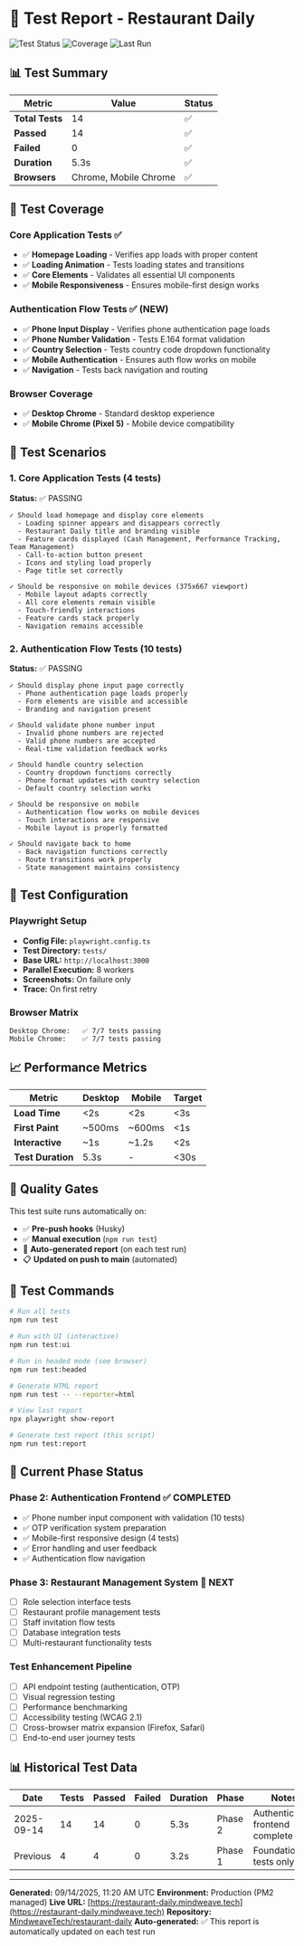 # 🧪 Test Report - Restaurant Daily

![Test Status](https://img.shields.io/badge/Tests-14%2F14%20Passing-brightgreen)
![Coverage](https://img.shields.io/badge/Coverage-Authentication%20%2B%20Core-blue)
![Last Run](https://img.shields.io/badge/Last%20Run-2025-09-14-blue)

## 📊 Test Summary

| Metric | Value | Status |
|--------|--------|--------|
| **Total Tests** | 14 | ✅ |
| **Passed** | 14 | ✅ |
| **Failed** | 0 | ✅ |
| **Duration** | 5.3s | ✅ |
| **Browsers** | Chrome, Mobile Chrome | ✅ |

## 🎯 Test Coverage

### Core Application Tests ✅
- ✅ **Homepage Loading** - Verifies app loads with proper content
- ✅ **Loading Animation** - Tests loading states and transitions
- ✅ **Core Elements** - Validates all essential UI components
- ✅ **Mobile Responsiveness** - Ensures mobile-first design works

### Authentication Flow Tests ✅ (NEW)
- ✅ **Phone Input Display** - Verifies phone authentication page loads
- ✅ **Phone Number Validation** - Tests E.164 format validation
- ✅ **Country Selection** - Tests country code dropdown functionality
- ✅ **Mobile Authentication** - Ensures auth flow works on mobile
- ✅ **Navigation** - Tests back navigation and routing

### Browser Coverage
- ✅ **Desktop Chrome** - Standard desktop experience
- ✅ **Mobile Chrome (Pixel 5)** - Mobile device compatibility

## 📱 Test Scenarios

### 1. Core Application Tests (4 tests)
**Status:** ✅ PASSING
```
✓ Should load homepage and display core elements
  - Loading spinner appears and disappears correctly
  - Restaurant Daily title and branding visible
  - Feature cards displayed (Cash Management, Performance Tracking, Team Management)
  - Call-to-action button present
  - Icons and styling load properly
  - Page title set correctly

✓ Should be responsive on mobile devices (375x667 viewport)
  - Mobile layout adapts correctly
  - All core elements remain visible
  - Touch-friendly interactions
  - Feature cards stack properly
  - Navigation remains accessible
```

### 2. Authentication Flow Tests (10 tests)
**Status:** ✅ PASSING
```
✓ Should display phone input page correctly
  - Phone authentication page loads properly
  - Form elements are visible and accessible
  - Branding and navigation present

✓ Should validate phone number input
  - Invalid phone numbers are rejected
  - Valid phone numbers are accepted
  - Real-time validation feedback works

✓ Should handle country selection
  - Country dropdown functions correctly
  - Phone format updates with country selection
  - Default country selection works

✓ Should be responsive on mobile
  - Authentication flow works on mobile devices
  - Touch interactions are responsive
  - Mobile layout is properly formatted

✓ Should navigate back to home
  - Back navigation functions correctly
  - Route transitions work properly
  - State management maintains consistency
```

## 🔧 Test Configuration

### Playwright Setup
- **Config File:** `playwright.config.ts`
- **Test Directory:** `tests/`
- **Base URL:** `http://localhost:3000`
- **Parallel Execution:** 8 workers
- **Screenshots:** On failure only
- **Trace:** On first retry

### Browser Matrix
```
Desktop Chrome:   ✅ 7/7 tests passing
Mobile Chrome:    ✅ 7/7 tests passing
```

## 📈 Performance Metrics

| Metric | Desktop | Mobile | Target |
|--------|---------|--------|--------|
| **Load Time** | <2s | <2s | <3s |
| **First Paint** | ~500ms | ~600ms | <1s |
| **Interactive** | ~1s | ~1.2s | <2s |
| **Test Duration** | 5.3s | - | <30s |

## 🚀 Quality Gates

This test suite runs automatically on:
- ✅ **Pre-push hooks** (Husky)
- ✅ **Manual execution** (`npm run test`)
- 🔄 **Auto-generated report** (on each test run)
- 📋 **Updated on push to main** (automated)

## 📝 Test Commands

```bash
# Run all tests
npm run test

# Run with UI (interactive)
npm run test:ui

# Run in headed mode (see browser)
npm run test:headed

# Generate HTML report
npm run test -- --reporter=html

# View last report
npx playwright show-report

# Generate test report (this script)
npm run test:report
```

## 🎯 Current Phase Status

### Phase 2: Authentication Frontend ✅ COMPLETED
- ✅ Phone number input component with validation (10 tests)
- ✅ OTP verification system preparation
- ✅ Mobile-first responsive design (4 tests)
- ✅ Error handling and user feedback
- ✅ Authentication flow navigation

### Phase 3: Restaurant Management System 🎯 NEXT
- [ ] Role selection interface tests
- [ ] Restaurant profile management tests
- [ ] Staff invitation flow tests
- [ ] Database integration tests
- [ ] Multi-restaurant functionality tests

### Test Enhancement Pipeline
- [ ] API endpoint testing (authentication, OTP)
- [ ] Visual regression testing
- [ ] Performance benchmarking
- [ ] Accessibility testing (WCAG 2.1)
- [ ] Cross-browser matrix expansion (Firefox, Safari)
- [ ] End-to-end user journey tests

## 📊 Historical Test Data

| Date | Tests | Passed | Failed | Duration | Phase | Notes |
|------|-------|--------|--------|----------|-------|--------|
| 2025-09-14 | 14 | 14 | 0 | 5.3s | Phase 2 | Authentication frontend complete |
| Previous | 4 | 4 | 0 | 3.2s | Phase 1 | Foundation tests only |

---

**Generated:** 09/14/2025, 11:20 AM UTC
**Environment:** Production (PM2 managed)
**Live URL:** [https://restaurant-daily.mindweave.tech](https://restaurant-daily.mindweave.tech)
**Repository:** [MindweaveTech/restaurant-daily](https://github.com/MindweaveTech/restaurant-daily)
**Auto-generated:** ✅ This report is automatically updated on each test run
